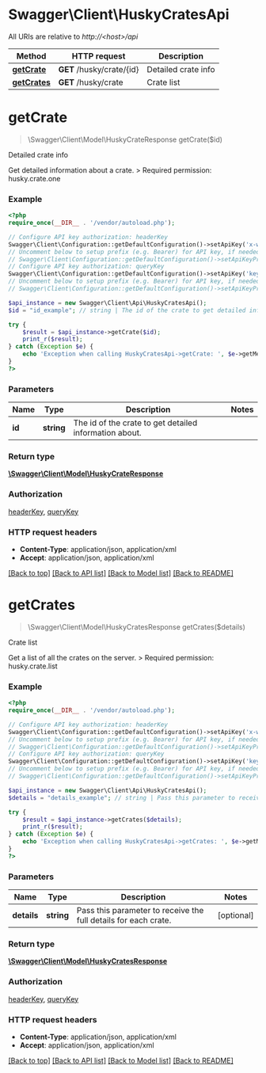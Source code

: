 # Swagger\Client\HuskyCratesApi

All URIs are relative to *http://&lt;host&gt;/api*

Method | HTTP request | Description
------------- | ------------- | -------------
[**getCrate**](HuskyCratesApi.md#getCrate) | **GET** /husky/crate/{id} | Detailed crate info
[**getCrates**](HuskyCratesApi.md#getCrates) | **GET** /husky/crate | Crate list


# **getCrate**
> \Swagger\Client\Model\HuskyCrateResponse getCrate($id)

Detailed crate info

Get detailed information about a crate.  > Required permission: husky.crate.one

### Example
```php
<?php
require_once(__DIR__ . '/vendor/autoload.php');

// Configure API key authorization: headerKey
Swagger\Client\Configuration::getDefaultConfiguration()->setApiKey('x-webapi-key', 'YOUR_API_KEY');
// Uncomment below to setup prefix (e.g. Bearer) for API key, if needed
// Swagger\Client\Configuration::getDefaultConfiguration()->setApiKeyPrefix('x-webapi-key', 'Bearer');
// Configure API key authorization: queryKey
Swagger\Client\Configuration::getDefaultConfiguration()->setApiKey('key', 'YOUR_API_KEY');
// Uncomment below to setup prefix (e.g. Bearer) for API key, if needed
// Swagger\Client\Configuration::getDefaultConfiguration()->setApiKeyPrefix('key', 'Bearer');

$api_instance = new Swagger\Client\Api\HuskyCratesApi();
$id = "id_example"; // string | The id of the crate to get detailed information about.

try {
    $result = $api_instance->getCrate($id);
    print_r($result);
} catch (Exception $e) {
    echo 'Exception when calling HuskyCratesApi->getCrate: ', $e->getMessage(), PHP_EOL;
}
?>
```

### Parameters

Name | Type | Description  | Notes
------------- | ------------- | ------------- | -------------
 **id** | **string**| The id of the crate to get detailed information about. |

### Return type

[**\Swagger\Client\Model\HuskyCrateResponse**](../Model/HuskyCrateResponse.md)

### Authorization

[headerKey](../../README.md#headerKey), [queryKey](../../README.md#queryKey)

### HTTP request headers

 - **Content-Type**: application/json, application/xml
 - **Accept**: application/json, application/xml

[[Back to top]](#) [[Back to API list]](../../README.md#documentation-for-api-endpoints) [[Back to Model list]](../../README.md#documentation-for-models) [[Back to README]](../../README.md)

# **getCrates**
> \Swagger\Client\Model\HuskyCratesResponse getCrates($details)

Crate list

Get a list of all the crates on the server.  > Required permission: husky.crate.list

### Example
```php
<?php
require_once(__DIR__ . '/vendor/autoload.php');

// Configure API key authorization: headerKey
Swagger\Client\Configuration::getDefaultConfiguration()->setApiKey('x-webapi-key', 'YOUR_API_KEY');
// Uncomment below to setup prefix (e.g. Bearer) for API key, if needed
// Swagger\Client\Configuration::getDefaultConfiguration()->setApiKeyPrefix('x-webapi-key', 'Bearer');
// Configure API key authorization: queryKey
Swagger\Client\Configuration::getDefaultConfiguration()->setApiKey('key', 'YOUR_API_KEY');
// Uncomment below to setup prefix (e.g. Bearer) for API key, if needed
// Swagger\Client\Configuration::getDefaultConfiguration()->setApiKeyPrefix('key', 'Bearer');

$api_instance = new Swagger\Client\Api\HuskyCratesApi();
$details = "details_example"; // string | Pass this parameter to receive the full details for each crate.

try {
    $result = $api_instance->getCrates($details);
    print_r($result);
} catch (Exception $e) {
    echo 'Exception when calling HuskyCratesApi->getCrates: ', $e->getMessage(), PHP_EOL;
}
?>
```

### Parameters

Name | Type | Description  | Notes
------------- | ------------- | ------------- | -------------
 **details** | **string**| Pass this parameter to receive the full details for each crate. | [optional]

### Return type

[**\Swagger\Client\Model\HuskyCratesResponse**](../Model/HuskyCratesResponse.md)

### Authorization

[headerKey](../../README.md#headerKey), [queryKey](../../README.md#queryKey)

### HTTP request headers

 - **Content-Type**: application/json, application/xml
 - **Accept**: application/json, application/xml

[[Back to top]](#) [[Back to API list]](../../README.md#documentation-for-api-endpoints) [[Back to Model list]](../../README.md#documentation-for-models) [[Back to README]](../../README.md)


